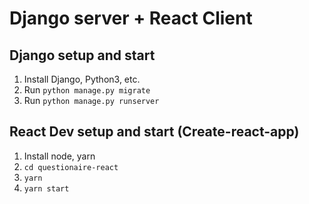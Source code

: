 # Django server + React Client

## Django setup and start

1. Install Django, Python3, etc.
1. Run `python manage.py migrate`
1. Run `python manage.py runserver`

## React Dev setup and start (Create-react-app)

1. Install node, yarn
1. `cd questionaire-react`
1. `yarn`
1. `yarn start`
